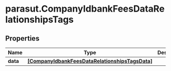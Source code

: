 # parasut.CompanyIdbankFeesDataRelationshipsTags

## Properties
Name | Type | Description | Notes
------------ | ------------- | ------------- | -------------
**data** | [**[CompanyIdbankFeesDataRelationshipsTagsData]**](CompanyIdbankFeesDataRelationshipsTagsData.md) |  | [optional] 


